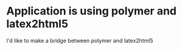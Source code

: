 # Application is using polymer and latex2html5

I'd like to make a bridge between polymer and latex2html5
